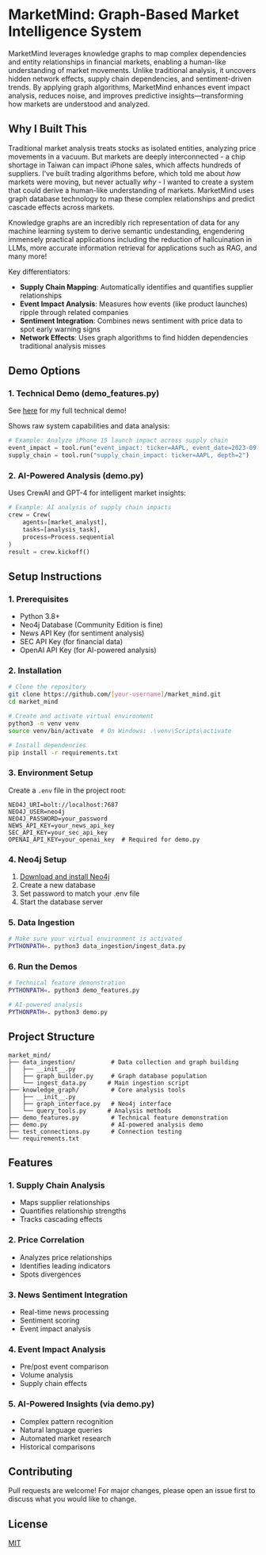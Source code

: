 # MarketMind: Graph-Based Market Intelligence System

MarketMind leverages knowledge graphs to map complex dependencies and entity relationships in financial markets, enabling a human-like understanding of market movements. Unlike traditional analysis, it uncovers hidden network effects, supply chain dependencies, and sentiment-driven trends. By applying graph algorithms, MarketMind enhances event impact analysis, reduces noise, and improves predictive insights—transforming how markets are understood and analyzed.

## Why I Built This

Traditional market analysis treats stocks as isolated entities, analyzing price movements in a vacuum. But markets are deeply interconnected - a chip shortage in Taiwan can impact iPhone sales, which affects hundreds of suppliers. I've built trading algorithms before, which told me about _how_ markets were moving, but never actually _why_ - I wanted to create a system that could derive a human-like understanding of markets. MarketMind uses graph database technology to map these complex relationships and predict cascade effects across markets.

Knowledge graphs are an incredibly rich representation of data for any machine learning system to derive semantic undestanding, engendering immensely practical applications including the reduction of hallcuination in LLMs, more accurate information retrieval for applications such as RAG, and many more!

Key differentiators:
- **Supply Chain Mapping**: Automatically identifies and quantifies supplier relationships
- **Event Impact Analysis**: Measures how events (like product launches) ripple through related companies
- **Sentiment Integration**: Combines news sentiment with price data to spot early warning signs
- **Network Effects**: Uses graph algorithms to find hidden dependencies traditional analysis misses

## Demo Options

### 1. Technical Demo (demo_features.py)

See [here](https://youtu.be/ZbAoXYsBkuM) for my full technical demo!

Shows raw system capabilities and data analysis:
```python
# Example: Analyze iPhone 15 launch impact across supply chain
event_impact = tool.run("event_impact: ticker=AAPL, event_date=2023-09-12, window=5")
supply_chain = tool.run("supply_chain_impact: ticker=AAPL, depth=2")
```

### 2. AI-Powered Analysis (demo.py)
Uses CrewAI and GPT-4 for intelligent market insights:
```python
# Example: AI analysis of supply chain impacts
crew = Crew(
    agents=[market_analyst],
    tasks=[analysis_task],
    process=Process.sequential
)
result = crew.kickoff()
```

## Setup Instructions

### 1. Prerequisites
- Python 3.8+
- Neo4j Database (Community Edition is fine)
- News API Key (for sentiment analysis)
- SEC API Key (for financial data)
- OpenAI API Key (for AI-powered analysis)

### 2. Installation
```bash
# Clone the repository
git clone https://github.com/[your-username]/market_mind.git
cd market_mind

# Create and activate virtual environment
python3 -m venv venv
source venv/bin/activate  # On Windows: .\venv\Scripts\activate

# Install dependencies
pip install -r requirements.txt
```

### 3. Environment Setup
Create a `.env` file in the project root:
```env
NEO4J_URI=bolt://localhost:7687
NEO4J_USER=neo4j
NEO4J_PASSWORD=your_password
NEWS_API_KEY=your_news_api_key
SEC_API_KEY=your_sec_api_key
OPENAI_API_KEY=your_openai_key  # Required for demo.py
```

### 4. Neo4j Setup
1. [Download and install Neo4j](https://neo4j.com/download/)
2. Create a new database
3. Set password to match your .env file
4. Start the database server

### 5. Data Ingestion
```bash
# Make sure your virtual environment is activated
PYTHONPATH=. python3 data_ingestion/ingest_data.py
```

### 6. Run the Demos
```bash
# Technical feature demonstration
PYTHONPATH=. python3 demo_features.py

# AI-powered analysis
PYTHONPATH=. python3 demo.py
```

## Project Structure
```
market_mind/
├── data_ingestion/          # Data collection and graph building
│   ├── __init__.py
│   ├── graph_builder.py     # Graph database population
│   └── ingest_data.py      # Main ingestion script
├── knowledge_graph/         # Core analysis tools
│   ├── __init__.py
│   ├── graph_interface.py   # Neo4j interface
│   └── query_tools.py      # Analysis methods
├── demo_features.py         # Technical feature demonstration
├── demo.py                  # AI-powered analysis demo
├── test_connections.py      # Connection testing
└── requirements.txt
```

## Features

### 1. Supply Chain Analysis
- Maps supplier relationships
- Quantifies relationship strengths
- Tracks cascading effects

### 2. Price Correlation
- Analyzes price relationships
- Identifies leading indicators
- Spots divergences

### 3. News Sentiment Integration
- Real-time news processing
- Sentiment scoring
- Event impact analysis

### 4. Event Impact Analysis
- Pre/post event comparison
- Volume analysis
- Supply chain effects

### 5. AI-Powered Insights (via demo.py)
- Complex pattern recognition
- Natural language queries
- Automated market research
- Historical comparisons

## Contributing
Pull requests are welcome! For major changes, please open an issue first to discuss what you would like to change.

## License
[MIT](https://choosealicense.com/licenses/mit/) 
